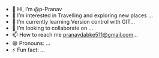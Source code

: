 - 👋 Hi, I’m @p-Pranav 
- 👀 I’m interested in Travelling and exploring new places ...
- 🌱 I’m currently learning  Version control with GIT...
- 💞️ I’m looking to collaborate on ...
- 📫 How to reach me pranavdabke511@gmail.com...
- 😄 Pronouns: ...
- ⚡ Fun fact: ...

<!---
P-Ripper/P-Ripper is a ✨ special ✨ repository because its `README.md` (this file) appears on your GitHub profile.
You can click the Preview link to take a look at your changes.
--->
